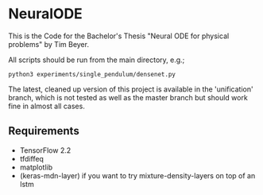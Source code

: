 # NeuralODE

This is the Code for the Bachelor's Thesis "Neural ODE for physical problems" by Tim Beyer.

All scripts should be run from the main directory, e.g.;
```
python3 experiments/single_pendulum/densenet.py
```
The latest, cleaned up version of this project is available in the 'unification' branch, which is not tested as well as the master branch but should work fine in almost all cases.

## Requirements
* TensorFlow 2.2
* tfdiffeq
* matplotlib
* (keras-mdn-layer) if you want to try mixture-density-layers on top of an lstm
